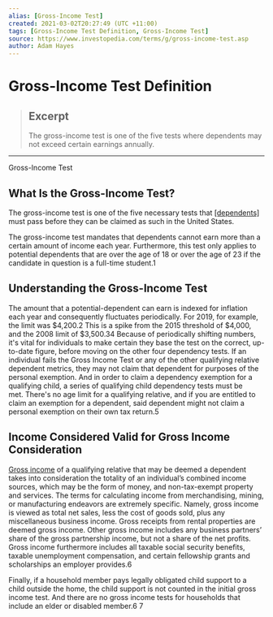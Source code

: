 ```yaml
---
alias: [Gross-Income Test]
created: 2021-03-02T20:27:49 (UTC +11:00)
tags: [Gross-Income Test Definition, Gross-Income Test]
source: https://www.investopedia.com/terms/g/gross-income-test.asp
author: Adam Hayes
---
```


# Gross-Income Test Definition

> ## Excerpt
> The gross-income test is one of the five tests where dependents may not exceed certain earnings annually.

---

Gross-Income Test
## What Is the Gross-Income Test?

The gross-income test is one of the five necessary tests that [[dependents]](https://www.investopedia.com/terms/d/dependent.asp) must pass before they can be claimed as such in the United States.

The gross-income test mandates that dependents cannot earn more than a certain amount of income each year. Furthermore, this test only applies to potential dependents that are over the age of 18 or over the age of 23 if the candidate in question is a full-time student.1

## Understanding the Gross-Income Test

The amount that a potential-dependent can earn is indexed for inflation each year and consequently fluctuates periodically. For 2019, for example, the limit was $4,200.2 This is a spike from the 2015 threshold of $4,000, and the 2008 limit of $3,500.34 Because of periodically shifting numbers, it's vital for individuals to make certain they base the test on the correct, up-to-date figure, before moving on the other four dependency tests. If an individual fails the Gross Income Test or any of the other qualifying relative dependent metrics, they may not claim that dependent for purposes of the personal exemption. And in order to claim a dependency exemption for a qualifying child, a series of qualifying child dependency tests must be met. There's no age limit for a qualifying relative, and if you are entitled to claim an exemption for a dependent, said dependent might not claim a personal exemption on their own tax return.5

## Income Considered Valid for Gross Income Consideration

[Gross income](https://www.investopedia.com/terms/g/gross_earnings.asp) of a qualifying relative that may be deemed a dependent takes into consideration the totality of an individual’s combined income sources, which may be the form of money, and non-tax-exempt property and services. The terms for calculating income from merchandising, mining, or manufacturing endeavors are extremely specific. Namely, gross income is viewed as total net sales, less the cost of goods sold, plus any miscellaneous business income. Gross receipts from rental properties are deemed gross income. Other gross income includes any business partners’ share of the gross partnership income, but not a share of the net profits. Gross income furthermore includes all taxable social security benefits, taxable unemployment compensation, and certain fellowship grants and scholarships an employer provides.6

Finally, if a household member pays legally obligated child support to a child outside the home, the child support is not counted in the initial gross income test. And there are no gross income tests for households that include an elder or disabled member.6 7
